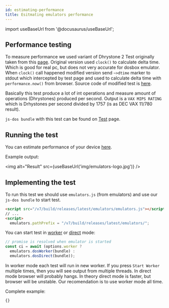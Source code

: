 ```yaml
---
id: estimating-performance
title: Esitmating emulators performance
---
```

import useBaseUrl from '@docusaurus/useBaseUrl';

## Performance testing

To measure performance we used variant of Dhrystone 2 Test originally taken from this [page](http://www.roylongbottom.org.uk/dhrystone%20results.htm). Original version used `clock()` to calculate delta time. Which is good for real pc, but does not very accurate for dosbox emulator. When `clock()` call happened modified version send `~>dtime` marker to stdout which intercepted by test page and used to calculate delta time with `performance.now()` from browser. Source code of modified test is [here](https://github.com/caiiiycuk/js-dos/tree/6.22/programms/dhry2).

Basically this test produce a lot of int operations and measure amount of operations (Dhrystones) produced per second. Output is a `VAX MIPS RATING` which is Drhystones per second divided by 1757 (is as DEC VAX 11/780 result).

`js-dos bundle` with this test can be found on [Test](https://talks.dos.zone/t/dhrystone-2-test-jul-2020/37086) page.

## Running the test


You can estimate performance of your device [here](https://dos.zone/en/my).

Example output:

<img alt="Result" src={useBaseUrl('img/emulators-logo.jpg')} />

## Implementing the test

To run this test we should use `emulators.js` (from emulators) and use our `js-dos bundle` to start test.

```html
<script src="/v7/build/releases/latest/emulators/emulators.js"></script>
// ...
<script>
  emulators.pathPrefix = "/v7/build/releases/latest/emulators/";
```

You can start test in [worker](dos-worker.md) or [direct](dos-direct.md) mode:
```js
// promise is resolved when emulator is started
const ci = await (options.worker ?
  emulators.dosWorker(bundle) :
  emulators.dosDirect(bundle));
```

In worker mode each test will run in new worker. If you press `Start Worker` multiple times,
then you will see output from multiple threads. In direct mode browser will probably hangs.
In theory direct mode is faster, but browser will be unstable. Our recomendation is to use worker
mode all time.

Complete example:

```html title="examples/dhry2.html"
{}
```


